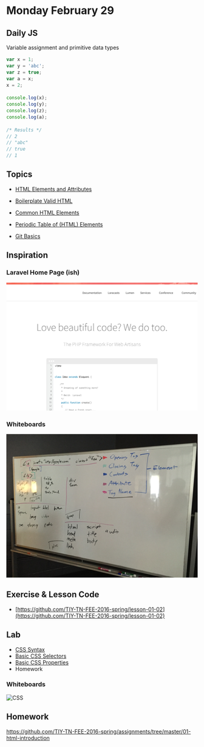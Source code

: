 # Monday February 29


## Daily JS

Variable assignment and primitive data types

```js
var x = 1;
var y = 'abc';
var z = true;
var a = x;
x = 2;

console.log(x);
console.log(y);
console.log(z);
console.log(a);

/* Results */
// 2
// "abc"
// true
// 1
```

## Topics

- [HTML Elements and Attributes](html.html)
- [Boilerplate Valid HTML](boilerplate.html)
- [Common HTML Elements](elements.html)
- [Periodic Table of (HTML) Elements](../../resources/html/table-of-elements.html)

- [Git Basics](git.html)

## Inspiration

### Laravel Home Page (ish)

[![Laravel Home Page](./laravel.png)](./laravel.png)

### Whiteboards

![HTML](./whiteboard-html.jpg)

## Exercise & Lesson Code

- [https://github.com/TIY-TN-FEE-2016-spring/lesson-01-02](https://github.com/TIY-TN-FEE-2016-spring/lesson-01-02)

## Lab

- [CSS Syntax](css-syntax.html)
- [Basic CSS Selectors](selectors.html)
- [Basic CSS Properties](properties.html)
- Homework

### Whiteboards

![CSS](./whiteboard-css.jpg)

## Homework

https://github.com/TIY-TN-FEE-2016-spring/assignments/tree/master/01-html-introduction
